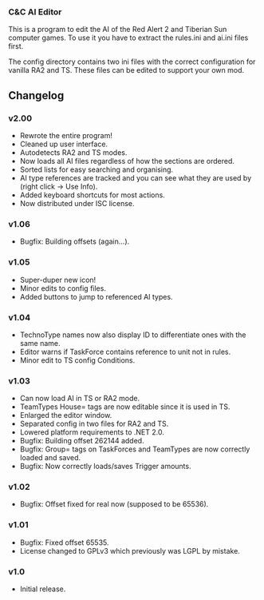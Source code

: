 ### C&C AI Editor ###

This is a program to edit the AI of the Red Alert 2 and Tiberian Sun computer games. To use it you have to extract the rules.ini and ai.ini files first.

The config directory contains two ini files with the correct configuration for vanilla RA2 and TS. These files can be edited to support your own mod.

## Changelog ##

### v2.00 ###
- Rewrote the entire program!
- Cleaned up user interface.
- Autodetects RA2 and TS modes.
- Now loads all AI files regardless of how the sections are ordered.
- Sorted lists for easy searching and organising.
- AI type references are tracked and you can see what they are used by (right click -> Use Info).
- Added keyboard shortcuts for most actions.
- Now distributed under ISC license.

### v1.06 ###
- Bugfix: Building offsets (again...).

### v1.05 ###
- Super-duper new icon!
- Minor edits to config files.
- Added buttons to jump to referenced AI types.

### v1.04 ###
- TechnoType names now also display ID to differentiate ones with the same name.
- Editor warns if TaskForce contains reference to unit not in rules.
- Minor edit to TS config Conditions.

### v1.03 ###
- Can now load AI in TS or RA2 mode.
- TeamTypes House= tags are now editable since it is used in TS.
- Enlarged the editor window.
- Separated config in two files for RA2 and TS.
- Lowered platform requirements to .NET 2.0.
- Bugfix: Building offset 262144 added.
- Bugfix: Group= tags on TaskForces and TeamTypes are now correctly loaded and saved.
- Bugfix: Now correctly loads/saves Trigger amounts.

### v1.02 ###
- Bugfix: Offset fixed for real now (supposed to be 65536).

### v1.01 ###
- Bugfix: Fixed offset 65535.
- License changed to GPLv3 which previously was LGPL by mistake.

### v1.0 ###
- Initial release.